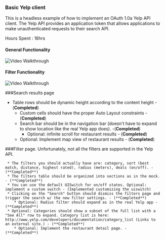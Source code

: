 ### Basic Yelp client

This is a headless example of how to implement an OAuth 1.0a Yelp API client. The Yelp API provides an application token that allows applications to make unauthenticated requests to their search API.

Hours Spent : 16hrs

#### General Functionality
![Video Walkthrough](yelp_latest.gif)

#### Filter Functionality
![Video Walkthrough](yelp_filters.gif)

###Search results page

   * Table rows should be dynamic height according to the content height   - (**Completed**)
     * Custom cells should have the proper Auto Layout constraints - (**Completed**)
     * Search bar should be in the navigation bar (doesn't have to expand to show location like the real Yelp app does). -(**Completed**)
        * Optional: infinite scroll for restaurant results - (**Completed**)
     * Optional: Implement map view of restaurant results - (**Completed**)

###Filter page. Unfortunately, not all the filters are supported in the Yelp API.

     * The filters you should actually have are: category, sort (best match, distance, highest rated), radius (meters), deals (on/off). - (**Completed**)
     * The filters table should be organized into sections as in the mock. - (**Completed**)
     * You can use the default UISwitch for on/off states. Optional: implement a custom switch - (Implemented customizing the uiswitch)
     * Clicking on the "Search" button should dismiss the filters page and trigger the search w/ the new filter settings. - (**Completed**)
        * Optional: Radius filter should expand as in the real Yelp app - (**Completed**)
     * Optional: Categories should show a subset of the full list with a "See All" row to expand. Category list is here: http://www.yelp.com/developers/documentation/category_list (Links to an external site.) - (**Completed**)
        * Optional: Implement the restaurant detail page. - (**Completed**)

